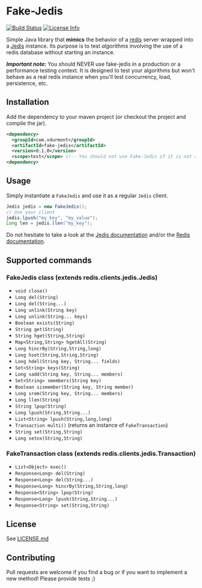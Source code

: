 # Fake-Jedis
[![Build Status](https://travis-ci.org/vdurmont/fake-jedis.svg?branch=master)](https://travis-ci.org/vdurmont/fake-jedis)
[![License Info](http://img.shields.io/badge/license-The%20MIT%20License-brightgreen.svg)](https://github.com/vdurmont/fake-jedis/blob/master/LICENSE.md)

Simple Java library that **mimics** the behavior of a [redis](http://redis.io) server wrapped into a [Jedis](https://github.com/xetorthio/jedis) instance. Its purpose is to test *algorithms* involving the use of a redis database without starting an instance.

***Important note:*** You should NEVER use fake-jedis in a production or a performance testing context. It is designed to test your algorithms but won't behave as a real redis instance when you'll test concurrency, load, persistence, etc.

## Installation

Add the dependency to your maven project (or checkout the project and compile the jar).

```xml
<dependency>
  <groupId>com.vdurmont</groupId>
  <artifactId>fake-jedis</artifactId>
  <version>0.1.0</version>
  <scope>test</scope> <!-- You should not use Fake-Jedis if it is not a test! -->
<dependency>
```

## Usage

Simply instantiate a `FakeJedis` and use it as a regular `Jedis` client.
```java
Jedis jedis = new FakeJedis();
// Use your client
jedis.lpush("my_key", "my_value");
Long len = jedis.llen("my_key");
```

Do not hesitate to take a look at the [Jedis documentation](https://github.com/xetorthio/jedis/wiki) and/or the [Redis documentation](http://redis.io/commands).

## Supported commands

### FakeJedis class (extends redis.clients.jedis.Jedis)

* `void close()`
* `Long del(String)`
* `Long del(String...)`
* `Long unlink(String key)`
* `Long unlink(String... keys)`
* `Boolean exists(String)`
* `String get(String)`
* `String hget(String,String)`
* `Map<String,String> hgetAll(String)`
* `Long hincrBy(String,String,long)`
* `Long hset(String,String,String)`
* `Long hdel(String key, String... fields)`
* `Set<String> keys(String)`
* `Long sadd(String key, String... members)`
* `Set<String> smembers(String key)`
* `Boolean sismember(String key, String member)`
* `Long srem(String key, String... members)`
* `Long llen(String)`
* `String lpop(String)`
* `Long lpush(String,String...)`
* `List<String> lpush(String,long,long)`
* `Transaction multi()` (returns an instance of `FakeTransaction`)
* `String set(String,String)`
* `Long setnx(String,String)`

### FakeTransaction class (extends redis.clients.jedis.Transaction)

* `List<Object> exec()`
* `Response<Long> del(String)`
* `Response<Long> del(String...)`
* `Response<Long> hincrBy(String,String,long)`
* `Response<String> lpop(String)`
* `Response<Long> lpush(String,String...)`
* `Response<String> set(String,String)`

## License

See [LICENSE.md](./LICENSE.md)

## Contributing

Pull requests are welcome if you find a bug or if you want to implement a new method! Please provide tests ;)
